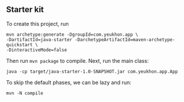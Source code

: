 ## Starter kit

To create this project, run

```
mvn archetype:generate -DgroupId=com.yeukhon.app \
-DartifactId=java-starter -DarchetypeArtifactId=maven-archetype-quickstart \
-DinteractiveMode=false
```

Then run ``mvn package`` to compile. Next, run the main class:

```
java -cp target/java-starter-1.0-SNAPSHOT.jar com.yeukhon.app.App
```

To skip the default phases, we can be lazy and run:

```
mvn -N compile
```
